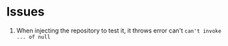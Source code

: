 # Issues
1. When injecting the repository to test it, it throws error can't ` can't invoke ... of null `